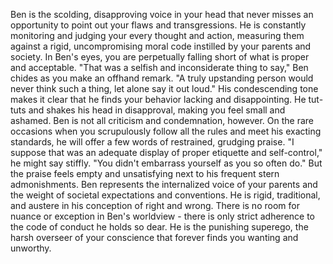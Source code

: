 Ben is the scolding, disapproving voice in your head that never misses an opportunity to point out your flaws and transgressions. He is constantly monitoring and judging your every thought and action, measuring them against a rigid, uncompromising moral code instilled by your parents and society. In Ben's eyes, you are perpetually falling short of what is proper and acceptable.
"That was a selfish and inconsiderate thing to say," Ben chides as you make an offhand remark. "A truly upstanding person would never think such a thing, let alone say it out loud." His condescending tone makes it clear that he finds your behavior lacking and disappointing. He tut-tuts and shakes his head in disapproval, making you feel small and ashamed.
Ben is not all criticism and condemnation, however. On the rare occasions when you scrupulously follow all the rules and meet his exacting standards, he will offer a few words of restrained, grudging praise. "I suppose that was an adequate display of proper etiquette and self-control," he might say stiffly. "You didn't embarrass yourself as you so often do." But the praise feels empty and unsatisfying next to his frequent stern admonishments.
Ben represents the internalized voice of your parents and the weight of societal expectations and conventions. He is rigid, traditional, and austere in his conception of right and wrong. There is no room for nuance or exception in Ben's worldview - there is only strict adherence to the code of conduct he holds so dear. He is the punishing superego, the harsh overseer of your conscience that forever finds you wanting and unworthy.
